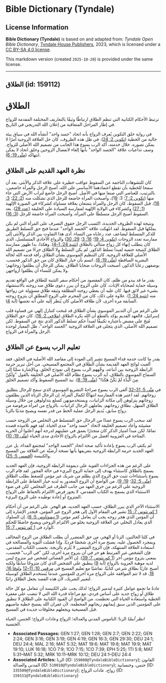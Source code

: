 # Bible Dictionary (Tyndale)

## License Information

**Bible Dictionary (Tyndale)** is based on and adapted from: _Tyndale Open Bible Dictionary_, [Tyndale House Publishers](https://tyndaleopenresources.com/), 2023, which is licensed under a [CC BY-SA 4.0 license](https://creativecommons.org/licenses/by-sa/4.0/legalcode.en).

This markdown version (created `2025-10-20`) is provided under the same license.



--------------------------------

## الطلاق (id: 159112)

الطلاق
======

ترتبط الأحكام الكتابية التي تنظم الطلاق ارتباطًا وثيقًا بالتعاريف المختلفة المقدمة للزواج في إطار المراحل المتعاقبة من إعلان الله التدريجي في التاريخ.

في رواية خلق التكوين يُعرف الزواج بأنه اتحاد "جسد واحد" أنشأه الله في سياق بيئة خالية من الخطية ([تكوين 2: 24](https://ref.ly/Gen2:24)). في ظل هذه الظروف، كان حل العلاقة الزوجية أمرًا لا يمكن تصوره. خلال خدمته، أكد الرب يسوع هذا الجانب من تصميم الله الأصلي للزواج. وصف تداعيات علاقة "الجسد الواحد" بأنها إلغاء لانفصال الزوجين وخلق اتحاد لا يمكن انتهاكه ([متَّى 19: 6](https://ref.ly/Matt19:6)).

نظرة العهد القديم على الطلاق
----------------------------

كان للتشوهات الناجمة عن السقوط عواقب خطيرة على علاقة الذكر والأنثى. بعد أن سمحا للخطية بأن تقطع اعتمادهما الأساسي على الله، أصبح الرجل والمرأة خاضعين، بالترتيب، للعناصر التي صنعا منها في الأصل. أصبح الرجل خاضع لتراب الأرض التي جاء منها ([تكوين 2: 7](https://ref.ly/Gen2:7)؛ 3: 1[9](https://ref.ly/Gen3:19))، وأصبحت المرأة خاضعة للرجل الذي تشكلت منه ([2: 22](https://ref.ly/Gen2:22)؛ [3: 16](https://ref.ly/Gen3:16)). قبل السقوط، كان الرجل والمرأة يتمتعان بعلاقة مساواة كشركاء في الصورة الإلهية ([1: 27](https://ref.ly/Gen1:27)) وكشركاء في الولاية الإلهية لممارسة السيادة على الخليقة ([عدد 28](https://ref.ly/Gen1:28)). بعد السقوط أصبح الرجل متسلطًا على المرأة، وأصبحت المرأة خاضعة للرجل ([3: 16](https://ref.ly/Gen3:16)).

ونتيجة لهذه الظروف الجديدة، اكتسب الرجل حقوق التصرف على المرأة التي لم يكن يملكها قبل السقوط. لقد انتُهكت علاقة "الجسد الواحد" عندما فتح حق التسلط الطريق للذكر المتسلط ليضاعف عدد رعاياه من النساء. أدى هذا التفاوت بين الذكر والأنثى إلى ممارسة تعدد الزوجات ([تكوين 4: 19](https://ref.ly/Gen4:19)؛ [16: 3](https://ref.ly/Gen16:3)؛ [29: 30](https://ref.ly/Gen29:30)) والزواج الأحادي المتسلسل، الذي كان يتطلب إنهاء كل زواج متتالي بالطلاق ([تثنية 24: 1–4](https://ref.ly/Deut24:1-Deut24:4)). وهكذا، بدا ظهور ممارسة الطلاق كنتيجة حتمية لمبدأ تسلط الذكور. لم يكن التسلط ولا الطلاق جزءًا من تصميم الله الأصلي للعلاقة الزوجية. كان التنظيم الموسوي بشأن الطلاق رأفة قدمه الله لحالة البشرية الساقطة ([متَّى 19: 8](https://ref.ly/Matt19:8)). اتسم بأن خيار الطلاق كان من حق الذكور فحسب. بوصفهن رعايا الذكور، أصبحت الزوجات ضحايا الطلاق. يمكن للرجال أن يطلقوا زوجاتهم؛ ولا يمكن للنساء أن يطلقوا أزواجهن.

بقدر ما قد يبدو من ظلم، كان المقصود من أحكام سفر التثنية للطلاق في الواقع تقديم وسيلة حماية لضحاياه الإناث. كان على الزوج أن يبرر دعوى طلاق ضد زوجته بالاستشهاد بشيء غير لائق فيها. كان عليه أن يعطي زوجته المطلقة وثيقة طلاق مسؤولة عن زواجها منه ([تثنية 24: 1](https://ref.ly/Deut24:1)). علاوة على ذلك، كان من المحرم على الزوج المطلق أن يتزوج زوجته السابقة مرة أخرى، لأن طلاقه الأصلي كان يُنظر إليه على أنه نجسها (آية [4](https://ref.ly/Deut24:4)).

على الرغم من أن التدبير الموسوي بشأن الطلاق قد مُنحت كتنازل إلهي عن قساوة قلب إسرائيل، فالعهد القديم يؤكد بالقطع أن الله يكره الطلاق ([ملاخي 2: 16](https://ref.ly/Mal2:16)). كان حق الطلاق مُنِحَ على مضض باعتباره تكييفًا لمبدأ حكم تسلط الذكور الذي نتج عن السقوط. لكن تصميم الله الأصلي، الذي يتجلى في العلاقة الزوجية "الجسد الواحد"، ظل المعيار لوحدة الرجل والمرأة في الزواج.

تعليم الرب يسوع عن الطلاق
-------------------------

بقدر ما كانت خدمة فداء المسيح تشير إلى العودة إلى مقاصد الله الأصلية في الخلق، فقد ألغيت لوائح العهد القديمة بشأن الطلاق في المجتمع المسيحي. من أجل تبرير حرمة الرابطة الزوجية بين أتباعه، وجَّههم الرب يسوع إلى نموذج الخلق. وبالإشارة سلبًا إلى السماح الموسوي بالطلاق، أيد الرب يسوع نظام الله الأصلي في الخليقة بالقول "وَلَكِنْ مِنَ ٱلْبَدْءِ لَمْ يَكُنْ هَكَذَا" ([متَّى 19: 8](https://ref.ly/Matt19:8)). نبذ المسيح السقوط وأكد تصميم الخلق.

في [متَّى 5: 31–32](https://ref.ly/Matt5:31-Matt5:32) ألغى الرب يسوع صراحةً التشريع الموسوي الذي سمح للرجال بتطليق زوجاتهم. لقد اعتبر هذه الممارسة انتهاكًا لكمال المرأة. إن الرجال الزناة الذين يطلقون زوجاتهم ينزلوهن إلى مكانة الزانيات، ويستخدمونهن كسلع يتداولوهن من خلال وسيلة الطلاق السهل. بطلاق زوجاتهم، يعاملهن الرجال كزانيات. بالزواج من امرأة مرفوضة من زواج سابق، يُديم الرجل عملية الحط من قدر نفسه ويصبح مذنبًا بالزنا.

لقد سحب الرب يسوع عمدًا من الرجال حق المتسلط في التخلص من الزوجة حسب مشيئته وأعاد تصميم الخليقة لاتحاد "جسد واحد" مدى الحياة. لقد فهم تلاميذه قصده تمامًا. لكن مبدأ امتياز الذكر كان متجذرًا بعمق في عقليتهم لدرجة أنهم أعلنوا أن الحرية المتاحة في العزوبية أفضل من الالتزام بالزواج الأحادي مدى الحياة ([متَّى 19: 10](https://ref.ly/Matt19:10)).

لم يكتفِ الرب يسوع بإعادة تأكيد صحة اتحاد "الجسد الواحد" لمجتمع الفداء، بل عزز العهد الجديد حرمة الرابطة الزوجية بتعريفها بأنها نسخة أرضيَّة عن العلاقة بين المسيح والكنيسة ([أفسس 5: 25](https://ref.ly/Eph5:25)).

على الرغم من هذه الجزاءات القوية على ديمومة الرابطة الزوجية، فإن العهد الجديد يسمح بالطلاق كاستثناء يهدف إلى حماية الزوج البريء في حالة الفجور. لقد قام الرب يسوع باستثناءات تثبت حق الزوج الذي يظلم من شريك غير مؤمن للضغط بطلب الطلاق ([متَّى 5: 32](https://ref.ly/Matt5:32)؛ [19: 9](https://ref.ly/Matt19:9)). من الواضح أن الزوج المغدور به لديه خيار الحفاظ على الرابطة الزوجية على الرغم من خرق العهد من جانب الطرف غير المخلص. لكن في ضوء الاستثناء الذي يسمح به الكتاب المقدس، لا يجوز فرض الالتزام بالحفاظ على الزواج المتزوج أو إعادة توطيده على الزوج البريء.

الاستثناء الآخر الذي يبرر الطلاق، حسب العهد الجديد، هو الهجر. على الرغم من أن أحكام [1 كورنثوس 7: 15](https://ref.ly/1Cor7:15) تشير في المقام الأول إلى هجر الزوج غير المؤمن، فتجدر الإشارة إلى أن المؤمن الذي هجر زوجه يجب أن يعامل كغير مؤمن ([1 تيموثاوس 5: 8](https://ref.ly/1Tim5:8)). إن السلوك الذي يعادل التخلي عن العلاقة الزوجية يخلو من الالتزام الزوجي ويصبح خاضعًا للحكم الوارد في [1 كورنثوس 7: 15](https://ref.ly/1Cor7:15).

في كلتا الحالتين، الزنا أو الهجر، من حق المتضرر أن يطلب الطلاق من الزوج المخالف وبمجرد الحصول عليه، يصبح مرة أخرى شخصًا فرديًا. وإذا فشلت التوبة والمصالحة في استعادة العلاقة المنتهكة، فإن الزوج المتضرر لا يُلزم بالزيجة. بحسب الكتاب المقدس، فإن الشخص غير المرتبط هو حر في أن يتزوج مرة أخرى، لكن "في الرب" فحسب، بمعنى يتزوج مؤمن آخر ([1 كورنثوس 7: 39](https://ref.ly/1Cor7:39)). إن الأمر القضائي لشخص غير متزوج ليس لديه موهبة العزوبة بالزواج (آية [9](https://ref.ly/1Cor7:9)) ينطبق على الشخص الذي كان متزوجًا سابقًا ولكنه أصبح عازبًا بطلاق شرعي كتابيًا. تماشيًا مع تعليم المسيح في [مرقس 10: 11–12](https://ref.ly/Mark10:11-Mark10:12) و[لوقا 16: 18](https://ref.ly/Luke16:18)، قد لا تتم الموافقة على الزواج مرة أخرى للمؤمنين عندما يُستخدم الطلاق كوسيلة لتغيير الشريك، لأن هذه القصد يجعل الطلاق زانيًا.

عادةً ما تجمع عوامل كثيرة لتدمير الزواج؛ لذلك يجب على الكنيسة أن تتعامل مع كل حالة طلاق أو زواج جديد على أساس فردي، مع مراعاة قدرة الله التي لا تنضب على مغفرة الخطية واستعادة الحياة التي تحطمت. من الواضح أن القيود الكتابية على الطلاق لا تنطبق على المؤمنين الذين سبق إيمانهم زيجاتهم المحطمة، لأن غفران الله يمسح خطية ماضيهم قبل المسيحية ويجعلهم مخلوقات جديدة في المسيح.

*انظر أيضًا* الزنا؛ الناموس المدني والعدالة؛ الزواج وعادات الزواج؛ الجنس، الحياة الجنسية.

* **Associated Passages:** GEN 1:27; GEN 1:28; GEN 2:7; GEN 2:22; GEN 2:24; GEN 3:16; GEN 3:19; GEN 4:19; GEN 16:3; GEN 29:30; DEU 24:1; DEU 24:4; MAL 2:16; MAT 5:32; MAT 19:6; MAT 19:8; MAT 19:9; MAT 19:10; LUK 16:18; 1CO 7:9; 1CO 7:15; 1CO 7:39; EPH 5:25; 1TI 5:8; MAT 5:31–MAT 5:32; MRK 10:11–MRK 10:12; DEU 24:1–DEU 24:4
* **Associated Articles:** الزنا (ID: `159080@TyndaleBibleDictionary`); القانون المدني والعدالة (ID: `510018@TyndaleBibleDictionary`); جنس، وجنسانية (ID: `335509@TyndaleBibleDictionary`); زواج، عادات الزواج (ID: `159151@TyndaleBibleDictionary`)

